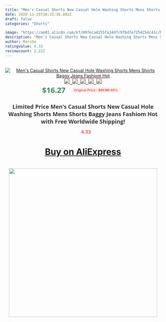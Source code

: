 ```yaml
---
title: "Men's Casual Shorts New Casual Hole Washing Shorts Mens Shorts  Baggy Jeans Fashiom Hot"
date: 2020-11-25T10:33:36.892Z
draft: false
categories: "Shorts"

image: "https://ae01.alicdn.com/kf/H9feca4155fa34d7c97bd7e7254254c41c/Men-s-Casual-Shorts-New-Casual-Hole-Washing-Shorts-Mens-Shorts-Baggy-Jeans-Fashiom-Hot.jpg"
description: "Men's Casual Shorts New Casual Hole Washing Shorts Mens Shorts  Baggy Jeans Fashiom Hot"
author: Marsha
ratingvalue: 4.33
reviewcount: 2.222
---
```

<br>
<div style="text-align: center;">
<a href="https://s.click.aliexpress.com/e/_AogIJF" target="_blank" rel="nofollow noopener noreferrer"><img alt="Men's Casual Shorts New Casual Hole Washing Shorts Mens Shorts  Baggy Jeans Fashiom Hot" class="magnifier-image" src="https://ae01.alicdn.com/kf/H9feca4155fa34d7c97bd7e7254254c41c/Men-s-Casual-Shorts-New-Casual-Hole-Washing-Shorts-Mens-Shorts-Baggy-Jeans-Fashiom-Hot.jpg_640x640.jpg">
<br>
<img style="border:1px solid salmon" src="https://ae01.alicdn.com/kf/H9feca4155fa34d7c97bd7e7254254c41c/Men-s-Casual-Shorts-New-Casual-Hole-Washing-Shorts-Mens-Shorts-Baggy-Jeans-Fashiom-Hot.jpg_120x120.jpg">&nbsp;&nbsp;<img style="border:1px solid salmon" src="https://ae01.alicdn.com/kf/He35f966f8d15446ab1ee0f86316b934ds/Men-s-Casual-Shorts-New-Casual-Hole-Washing-Shorts-Mens-Shorts-Baggy-Jeans-Fashiom-Hot.jpg_120x120.jpg">&nbsp;&nbsp;<img style="border:1px solid salmon" src="https://ae01.alicdn.com/kf/H625ff87514934a5bbfa55ef51493f02cX/Men-s-Casual-Shorts-New-Casual-Hole-Washing-Shorts-Mens-Shorts-Baggy-Jeans-Fashiom-Hot.jpg_120x120.jpg">&nbsp;&nbsp;<img style="border:1px solid salmon" src="https://ae01.alicdn.com/kf/Hf6b011455c1c41cdaf1537d37d3cf4b8K/Men-s-Casual-Shorts-New-Casual-Hole-Washing-Shorts-Mens-Shorts-Baggy-Jeans-Fashiom-Hot.jpg_120x120.jpg">&nbsp;&nbsp;<img style="border:1px solid salmon" src="https://ae01.alicdn.com/kf/Hf83dd1b0a21f430fa8489cc2a8307615H/Men-s-Casual-Shorts-New-Casual-Hole-Washing-Shorts-Mens-Shorts-Baggy-Jeans-Fashiom-Hot.jpg_120x120.jpg"></a></div><br0>
<div style="text-align: center;"><span style="background-color: white; border: 0px; box-sizing: border-box; color: seagreen; display: inline-block; font-family: &quot;open sans&quot; , &quot;arial&quot; , &quot;helvetica&quot; , sans-serif , &quot;heiti&quot;; font-size: 24px; font-stretch: inherit; font-weight: 700; line-height: inherit; margin: 0px 10px 0px 0px; padding: 0px; vertical-align: middle;">$16.27 </span>
<span style="background: rgb(255 , 241 , 241); border-radius: 3px; border: 0px; box-sizing: border-box; color: #ff4747; display: inline-block; font-family: inherit; font-size: 12px; font-stretch: inherit; font-style: inherit; font-variant: inherit; font-weight: 600; line-height: inherit; margin: 0px; padding: 2px 5px; transform: scale(0.9); vertical-align: middle;">Original Price : <b style="text-decoration: line-through;">$31.90 </b> 49%&nbsp;&nbsp;</span></div>
<h1 style="color: #333333; display: inline-block; font-family: &quot;open sans&quot; , &quot;arial&quot; , &quot;helvetica&quot; , sans-serif , &quot;heiti&quot;; font-size: 18px; font-stretch: inherit; font-weight: 700; text-align: center;">Limited Price Men's Casual Shorts New Casual Hole Washing Shorts Mens Shorts  Baggy Jeans Fashiom Hot with Free Worldwide Shipping!</h1>
<div style="color: #ff4747; text-align: center;">
<img src="https://4.bp.blogspot.com/-M0ZcTcb-5uY/XleCXlxnR4I/AAAAAAAAAEc/OrjgMkXV1oMQFaCRZj5HQwOCBcu3w1FegCPcBGAYYCw/s1600/star.png" style="height: 15px;">&nbsp;<b>4.33</b></div>
<div class="button_cont" align="center"><a class="buynow_a" href="https://s.click.aliexpress.com/e/_AogIJF" target="_blank" rel="nofollow noopener noreferrer"><H1>Buy on AliExpress</H1></a></div><br>
<div class="separator" style="clear: both; text-align: center;">
<img src="https://lh3.googleusercontent.com/-pTy5HemUv9M/XlePHvY0dAI/AAAAAAAAAE4/0nX5iRUoIWY8eMW9Dpxeirr157OZliDIgCLcBGAsYHQ/s1600/badge.gif" width="480">
</div>
